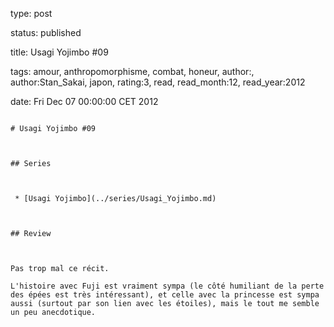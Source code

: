 type: post
status: published
title: Usagi Yojimbo #09
tags:  amour,  anthropomorphisme,  combat,  honeur, author:, author:Stan_Sakai, japon, rating:3, read, read_month:12, read_year:2012
date: Fri Dec 07 00:00:00 CET 2012
~~~~~~
# Usagi Yojimbo #09

## Series

 * [Usagi Yojimbo](../series/Usagi_Yojimbo.md)

## Review

Pas trop mal ce récit.  
L'histoire avec Fuji est vraiment sympa (le côté humiliant de la perte des épées est très intéressant), et celle avec la princesse est sympa aussi (surtout par son lien avec les étoiles), mais le tout me semble un peu anecdotique.